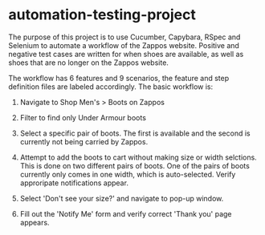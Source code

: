 # automation-testing-project

The purpose of this project is to use Cucumber, Capybara, RSpec and Selenium to automate a workflow of the Zappos website. 
Positive and negative test cases are written for when shoes are available, as well as shoes that are no longer on the Zappos website.

The workflow has 6 features and 9 scenarios, the feature and step definition files are labeled accordingly. The basic workflow is:

1) Navigate to Shop Men's > Boots on Zappos

2) Filter to find only Under Armour boots

3) Select a specific pair of boots. The first is available and the second is currently not being carried by Zappos.

4) Attempt to add the boots to cart without making size or width selctions. This is done on two different pairs of boots. One of the pairs of boots currently only comes in one width, which is auto-selected. Verify approripate notifications appear.

5) Select 'Don't see your size?' and navigate to pop-up window.

6) Fill out the 'Notify Me' form and verify correct 'Thank you' page appears.

